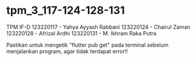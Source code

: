# tpm_3_117-124-128-131

TPM IF-D
123220117 - Yahya Ayyash Rabbani
123220124 - Chairul Zaman
123220128 - Afrizal Ardhi
123220131 - M. Ikhram Raka Putra

Pastikan untuk mengetik "flutter pub get" pada terminal sebelum menjalankan program, agar tidak terdapat error!!

